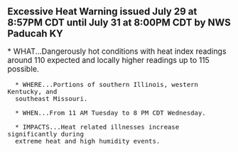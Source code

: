 <p>
   <h2>Excessive Heat Warning issued July 29 at 8:57PM CDT until July 31 at 8:00PM CDT by NWS Paducah KY</h2>
   <div style="font-size:120%">* WHAT...Dangerously hot conditions with heat index readings around
      110 expected and locally higher readings up to 115 possible.
      
      * WHERE...Portions of southern Illinois, western Kentucky, and
      southeast Missouri.
      
      * WHEN...From 11 AM Tuesday to 8 PM CDT Wednesday.
      
      * IMPACTS...Heat related illnesses increase significantly during
      extreme heat and high humidity events.
   </div>
</p>